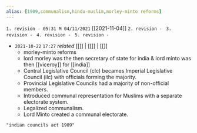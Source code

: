 ```yaml
---
alias: [1909,communalism,hindu-muslim,morley-minto reforms]
---
```

`1. revision - 05:31 M 04/11/2021` [[2021-11-04]]
`2. revision - `
`3. revision - `
`4. revision - `
`5. revision - `
	
- `2021-10-22`  `17:27` _related_ [[]] | [[]] | [[]]
	- morley-minto reforms
	- lord morley was the then secretary of state for india & lord minto was then [[viceroy]] for [[india]]
	- Central Legislative Council (clc) becames Imperial Legislative Council (ilc) with officials forming the majority.
	- Provincial Legislative Councils had a majority of non-official members.
	- Introduced communal representation for Muslims with a separate electorate system.
	- Legalized communalism.
	- Lord Minto created a communal electorate.
```query 2022-02-16 23:04
"indian councils act 1909"
```